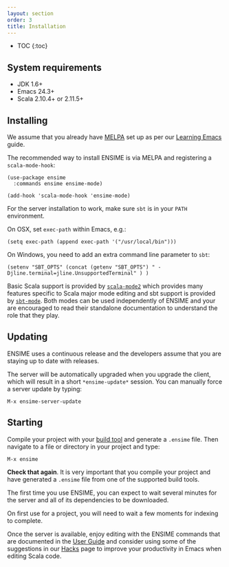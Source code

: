 ```yaml
---
layout: section
order: 3
title: Installation
---
```


- TOC
{:toc}


## System requirements

- JDK 1.6+
- Emacs 24.3+
- Scala 2.10.4+ or 2.11.5+


## Installing

We assume that you already have [MELPA](http://melpa.org) set up as per our [Learning Emacs](/editors/emacs/learning) guide.

The recommended way to install ENSIME is via MELPA and registering a `scala-mode-hook`:

```elisp
(use-package ensime
  :commands ensime ensime-mode)

(add-hook 'scala-mode-hook 'ensime-mode)
```

For the server installation to work, make sure `sbt` is in your `PATH` environment. 

On OSX, set `exec-path` within Emacs, e.g.:

```elisp
(setq exec-path (append exec-path '("/usr/local/bin")))
```

On Windows, you need to add an extra command line parameter to `sbt`:

```elisp
(setenv "SBT_OPTS" (concat (getenv "SBT_OPTS") " -Djline.terminal=jline.UnsupportedTerminal" ) ) 
```

Basic Scala support is provided by [`scala-mode2`](/editors/emacs/scala-mode) which provides many features specific to Scala major mode editing and sbt support is provided by [`sbt-mode`](/editors/emacs/sbt-mode). Both modes can be used independently of ENSIME and your are encouraged to read their standalone documentation to understand the role that they play.


## Updating

ENSIME uses a continuous release and the developers assume that you are staying up to date with releases.

The server will be automatically upgraded when you upgrade the client, which will result in a short `*ensime-update*` session. You can manually force a server update by typing:

```
M-x ensime-server-update
```


## Starting

Compile your project with your [build tool](/build_tools) and generate a `.ensime` file. Then navigate to a file or directory in your project and type:

```
M-x ensime
```

**Check that again**. It is very important that you compile your project and have generated a `.ensime` file from one of the supported build tools.

The first time you use ENSIME, you can expect to wait several minutes for the server and all of its dependencies to be downloaded.

On first use for a project, you will need to wait a few moments for indexing to complete.

Once the server is available, enjoy editing with the ENSIME commands that are documented in the [User Guide](/editors/emacs/userguide) and consider using some of the suggestions in our [Hacks](/editors/emacs/hacks) page to improve your productivity in Emacs when editing Scala code.
